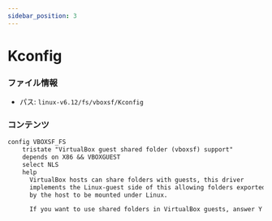```yaml
---
sidebar_position: 3
---
```

# Kconfig

### ファイル情報

- パス: `linux-v6.12/fs/vboxsf/Kconfig`

### コンテンツ

```txt
config VBOXSF_FS
	tristate "VirtualBox guest shared folder (vboxsf) support"
	depends on X86 && VBOXGUEST
	select NLS
	help
	  VirtualBox hosts can share folders with guests, this driver
	  implements the Linux-guest side of this allowing folders exported
	  by the host to be mounted under Linux.

	  If you want to use shared folders in VirtualBox guests, answer Y or M.

```

